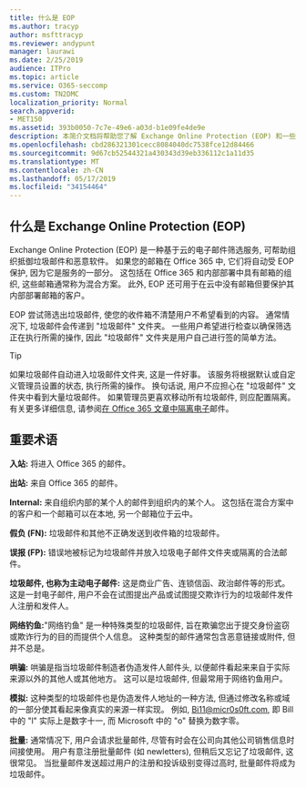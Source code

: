 ```yaml
---
title: 什么是 EOP
ms.author: tracyp
author: msfttracyp
ms.reviewer: andypunt
manager: laurawi
ms.date: 2/25/2019
audience: ITPro
ms.topic: article
ms.service: O365-seccomp
ms.custom: TN2DMC
localization_priority: Normal
search.appverid:
- MET150
ms.assetid: 393b0050-7c7e-49e6-a03d-b1e09fe4de9e
description: 本简介文档将帮助您了解 Exchange Online Protection (EOP) 和一些重要的术语。 这适用于保护 Exchange Online 云托管邮箱的 Office 365 客户和保护本地邮箱 (如 Exchange Server 2016) 的 EOP 独立客户。
ms.openlocfilehash: cbd286321301cecc8084040dc7538fce12d84466
ms.sourcegitcommit: 9d67cb52544321a430343d39eb336112c1a11d35
ms.translationtype: MT
ms.contentlocale: zh-CN
ms.lasthandoff: 05/17/2019
ms.locfileid: "34154464"
---
```

## <a name="what-is-exchange-online-protection-eop"></a>什么是 Exchange Online Protection (EOP)

Exchange Online Protection (EOP) 是一种基于云的电子邮件筛选服务, 可帮助组织抵御垃圾邮件和恶意软件。 如果您的邮箱在 Office 365 中, 它们将自动受 EOP 保护, 因为它是服务的一部分。 这包括在 Office 365 和内部部署中具有邮箱的组织, 这些邮箱通常称为混合方案。 此外, EOP 还可用于在云中没有邮箱但要保护其内部部署邮箱的客户。 

EOP 尝试筛选出垃圾邮件, 使您的收件箱不清楚用户不希望看到的内容。 通常情况下, 垃圾邮件会传递到 "垃圾邮件" 文件夹。 一些用户希望进行检查以确保筛选正在执行所需的操作, 因此 "垃圾邮件" 文件夹是用户自己进行签的简单方法。  

> [!TIP]
> 如果垃圾邮件自动进入垃圾邮件文件夹, 这是一件好事。 该服务将根据默认或自定义管理员设置的状态, 执行所需的操作。 换句话说, 用户不应担心在 "垃圾邮件" 文件夹中看到大量垃圾邮件。 如果管理员更喜欢移动所有垃圾邮件, 则应配置隔离。 有关更多详细信息, 请参阅[在 Office 365 文章中隔离电子](../quarantine-email-messages.md)邮件。

## <a name="important-terms"></a>重要术语

**入站:** 将进入 Office 365 的邮件。

**出站:** 来自 Office 365 的邮件。

**Internal:** 来自组织内部的某个人的邮件到组织内的某个人。 这包括在混合方案中的客户和一个邮箱可以在本地, 另一个邮箱位于云中。

**假负 (FN):** 垃圾邮件和其他不正确发送到收件箱的垃圾邮件。

**误报 (FP):** 错误地被标记为垃圾邮件并放入垃圾电子邮件文件夹或隔离的合法邮件。

**垃圾邮件, 也称为主动电子邮件:** 这是商业广告、连锁信函、政治邮件等的形式。这是一封电子邮件, 用户不会在试图提出产品或试图提交欺诈行为的垃圾邮件发件人注册和发件人。

**网络钓鱼:**"网络钓鱼" 是一种特殊类型的垃圾邮件, 旨在欺骗您出于提交身份盗窃或欺诈行为的目的而提供个人信息。 这种类型的邮件通常包含恶意链接或附件, 但并不总是。

**哄骗:** 哄骗是指当垃圾邮件制造者伪造发件人邮件头, 以便邮件看起来来自于实际来源以外的其他人或其他地方。 这可以是垃圾邮件, 但最常用于网络钓鱼用户。

**模拟:** 这种类型的垃圾邮件也是伪造发件人地址的一种方法, 但通过修改名称或域的一部分使其看起来像真实的来源一样实现。 例如, Bi11@micr0s0ft.com, 即 Bill 中的 "l" 实际上是数字十一, 而 Microsoft 中的 "o" 替换为数字零。

**批量:** 通常情况下, 用户会请求批量邮件, 尽管有时会在公司向其他公司销售信息时间接使用。 用户有意注册批量邮件 (如 newletters), 但稍后又忘记了垃圾邮件, 这很常见。 当批量邮件发送超过用户的注册和投诉级别变得过高时, 批量邮件将成为垃圾邮件。
